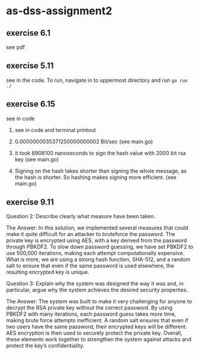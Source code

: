 # as-dss-assignment2

## exercise 6.1

see pdf

## exercise 5.11

see in the code. To run, navigate in to uppermost directory and run `go run ./`


## exercise 6.15

see in code

1. see in code and terminal printout

2. 0.0000000035371250000000002 Bit/sec (see main.go)

3. it took 8908100 nanoseconds to sign the hash value with 2000 bit rsa key (see main.go)

4. Signing on the hash takes shorter than signing the whole message, as the hash is shorter. So hashing makes signing more efficient. (see main.go)


## exercise 9.11

Question 2: Describe clearly what measure have been taken.

The Answer: 
    In this solution, we implemented several measures that could make it quite difficult for an attacker to bruteforce the password. The private key is encrypted using AES, with a key derived from the password through PBKDF2. To slow down password guessing, we have set PBKDF2 to use 500,000 iterations, making each attempt computationally expensive. What is more, we are using a 
    strong hash function, SHA-512, and a random salt to ensure that even if the same password is used elsewhere, the resulting encrypted key is unique.


Question 3: Explain why the system was designed the way it was and, in particular, argue why the system achieves the desired security properties.

The Answer:
    The system was built to make it very challenging for anyone to decrypt the RSA private key without the correct password. By using PBKDF2 with many iterations, each password guess takes more time, making brute force attempts inefficient. A random salt ensures that even if two users have the same password, their encrypted keys will be different. AES encryption is then used to securely protect the private key. Overall, these elements work together to strengthen the system against attacks and protect the key’s confidentiality.
